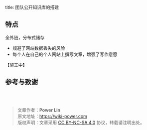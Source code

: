 title: 团队公开知识库的搭建

## 特点

全外链，分布式储存

- 规避了网站数据丢失的风险
- 每个人在自己的个人网站上撰写文章，增强了写作意愿

【施工中】

## 参考与致谢 



<br />

<br />

> 文章作者：**Power Lin**  
> 原文地址：<https://wiki-power.com>  
> 版权声明：文章采用 [CC BY-NC-SA 4.0](https://creativecommons.org/licenses/by/4.0/deed.zh) 协议，转载请注明出处。


